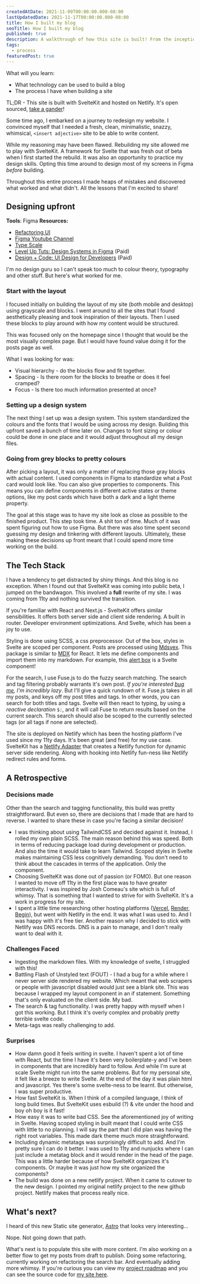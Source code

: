 ```yaml
---
createdAtDate: 2021-11-09T00:00:00.000-08:00
lastUpdatedDate: 2021-11-17T00:00:00.000-08:00
title: How I built my blog
seoTitle: How I built my blog
published: true
description: A walkthrough of how this site is built! From the inception to switching it on in production
tags:
  - process
featuredPost: true
---
```

<script>
  import AlertBox from "$lib/AlertBox.svelte";
</script>

What will you learn:
- What technology can be used to build a blog
- The process I have when building a site

TL;DR - This site is built with SvelteKit and hosted on Netlify. It's open sourced, [take a gander](https://github.com/jonathanyeong/home-on-the-web)!

Some time ago, I embarked on a journey to redesign my website. I convinced myself that I needed a fresh, clean, minimalistic, snazzy, whimsical, `<insert adjective>` site to be able to write content.

While my reasoning may have been flawed. Rebuilding my site allowed me to play with SvelteKit. A framework for Svelte that was fresh out of beta when I first started the rebuild. It was also an opportunity to practice my design skills. Opting this time around to design most of my screens in Figma *before* building.

Throughout this entire process I made heaps of mistakes and discovered what worked and what didn't. All the lessons that I'm excited to share!

## Designing upfront

**Tools**: Figma
**Resources:**
- [Refactoring UI](https://www.refactoringui.com/?ref=biblidev.fr)
- [Figma Youtube Channel](https://www.youtube.com/channel/UCQsVmhSa4X-G3lHlUtejzLA)
- [Type Scale](https://type-scale.com/)
- [Level Up Tuts: Design Systems in Figma](https://leveluptutorials.com/tutorials/design-systems-in-figma/getting-started-and-auto-layout) (Paid)
- [Design + Code: UI Design for Developers](https://designcode.io/ui-design) (Paid)

I'm no design guru so I can't speak too much to colour theory, typography and other stuff. But here's what worked for me.

### Start with the layout

I focused initially on building the layout of my site (both mobile and desktop) using grayscale and blocks. I went around to all the sites that I found aesthetically pleasing and took inspiration of their layouts. Then I used these blocks to play around with how my content would be structured.

This was focused only on the homepage since I thought that would be the most visually complex page. But I would have found value doing it for the posts page as well.

What I was looking for was:
- Visual hierarchy - do the blocks flow and fit together.
- Spacing - Is there room for the blocks to breathe or does it feel cramped?
- Focus - Is there too much information presented at once?

### Setting up a design system

The next thing I set up was a design system. This system standardized the colours and the fonts that I would be using across my design. Building this upfront saved a bunch of time later on. Changes to font sizing or colour could be done in one place and it would adjust throughout all my design files.

### Going from grey blocks to pretty colours

After picking a layout, it was only a matter of replacing those gray blocks with actual content. I used components in Figma to standardize what a Post card would look like. You can also give properties to components. This means you can define components in different active states or theme options, like my post cards which have both a dark and a light theme property.

The goal at this stage was to have my site look as close as possible to the finished product. This step took time. A shit ton of time. Much of it was spent figuring out how to use Figma. But there was also time spent second guessing my design and tinkering with different layouts. Ultimately, these making these decisions up front meant that I could spend more time working on the build.

## The Tech Stack

I have a tendency to get distracted by shiny things. And this blog is no exception. When I found out that SvelteKit was coming into public beta, I jumped on the bandwagon. This involved a **full** rewrite of my site. I was coming from 11ty and nothing survived the transition.

If you're familiar with React and Next.js - SvelteKit offers similar sensibilities. It offers both server side and client side rendering. A built in router. Developer environment optimizations. And Svelte, which has been a joy to use.

Styling is done using SCSS, a css preprocessor. Out of the box, styles in Svelte are scoped per component. Posts are processed using [Mdsvex](https://mdsvex.com/). This package is similar to [MDX](https://mdxjs.com/) for React. It lets me define components and import them into my markdown. For example, this [alert box](https://github.com/jonathanyeong/home-on-the-web/blob/main/src/lib/AlertBox.svelte) is a Svelte component!

<AlertBox content="Hiii I'm a Svelte component!" />

For the search, I use Fuse.js to do the fuzzy search matching. The search and tag filtering probably warrants it's own post. *If you're interested [bug me](https://twitter.com/JonoYeong), I'm incredibly lazy*. But I'll give a quick rundown of it. Fuse.js takes in all my posts, and keys off my post titles and tags. In other words, you can search for both titles and tags. Svelte will then react to typing, by using a *reactive declaration* `$:`,  and it will call Fuse to return results based on the current search. This search should also be scoped to the currently selected tags (or all tags if none are selected).

The site is deployed on Netlify which has been the hosting platform I've used since my 11ty days. It's been great (and free) for my use case. SvelteKit has a [Netlify Adapter](https://github.com/sveltejs/kit/tree/master/packages/adapter-netlify) that creates a Netlify function for dynamic server side rendering. Along with hooking into Netlify fun-ness like Netlify redirect rules and forms.

## A Retrospective
### Decisions made
Other than the search and tagging functionality, this build was pretty straightforward. But even so, there are decisions that I made that are hard to reverse. I wanted to share these in case you're facing a similar decision!

- I was thinking about using TailwindCSS and decided against it. Instead, I rolled my own plain SCSS. The main reason behind this was speed. Both in terms of reducing package load during development or production. And also the time it would take to learn Tailwind. Scoped styles in Svelte makes maintaining CSS less cognitively demanding. You don't need to think about the cascades in terms of the application. Only the component.
- Choosing SvelteKit was done out of passion (or FOMO). But one reason I wanted to move off 11ty in the first place was to have greater interactivity. I was inspired by Josh Comeau's site which is full of whimsy. That is something that I wanted to strive for with SvelteKit. It's a work in progress for my site.
- I spent a little time researching other hosting platforms ([Vercel](https://vercel.com/), [Render](https://render.com/), [Begin](https://begin.com/)), but went with Netlify in the end. It was what I was used to. And I was happy with it's free tier. Another reason why I decided to stick with Netlify was DNS records. DNS is a pain to manage, and I don't really want to deal with it.

### Challenges Faced
- Ingesting the markdown files. With my knowledge of svelte, I struggled with this!
- Battling Flash of Unstyled text (FOUT) - I had a bug for a while where I never server side rendered my website. Which meant that web scrapers or people with javascript disabled would just see a blank site. This was because I wrapped my layout component in an if statement. Something that's only evaluated on the client side. My bad.
- The search & tag functionality. I was pretty happy with myself when I got this working. But I think it's overly complex and probably pretty terrible svelte code.
- Meta-tags was really challenging to add.

### Surprises
- How damn good it feels writing in svelte. I haven't spent a lot of time with React, but the time I have it's been very boilerplate-y and I've been in components that are incredibly hard to follow. And while I'm sure at scale Svelte might run into the same problems. But for my personal site, it felt like a breeze to write Svelte. At the end of the day it was plain html and javascript. Yes there's some svelte-ness to be learnt. But otherwise, I was super productive.
- How fast SvelteKit is. When I think of a compiled language, I think of long build times. But SvelteKit uses esbuild (?) & vite under the hood and boy oh boy is it fast!
- How easy it was to write bad CSS. See the aforementioned joy of writing in Svelte. Having scoped styling in built meant that I could write CSS with little to no planning. I will say the part that I did plan was having the right root variables. This made dark theme much more straightforward.
- Including dynamic metatags was surprisingly difficult to add. And I'm pretty sure I can do it better. I was used to 11ty and nunjucks where I can just include a metatag block and it would render in the head of the page. This was a little harder because of how SvelteKit organizes it's components. Or maybe it was just how my site organized the components?
- The build was done on a new netlify project. When it came to cutover to the new design. I pointed my original netlify project to the new github project. Netlify makes that process really nice.

## What's next?
I heard of this new Static site generator, [Astro](https://astro.build/blog/introducing-astro/) that looks very interesting...

Nope. Not going down that path.

What's next is to populate this site with more content. I'm also working on a better flow to get my posts from draft to publish. Doing some refactoring, currently working on refactoring the search bar. And eventually adding more whimsy. If you're curious you can view my [project roadmap](https://github.com/users/jonathanyeong/projects/1/views/4) and you can see the source code for [my site here](https://github.com/jonathanyeong/home-on-the-web).
